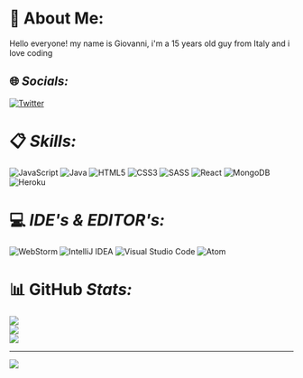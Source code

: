 # 💫 __About Me:__
 
Hello everyone! my name is Giovanni, i'm a 15 years old guy from Italy and i love coding


## 🌐 _Socials:_
 [![Twitter](https://img.shields.io/badge/Twitter-%231DA1F2.svg?logo=Twitter&logoColor=white)](https://twitter.com/padding16px) 

# 📋 _Skills:_
![JavaScript](https://img.shields.io/badge/javascript-%23323330.svg?style=for-the-badge&logo=javascript&logoColor=%23F7DF1E) ![Java](https://img.shields.io/badge/java-%23ED8B00.svg?style=for-the-badge&logo=java&logoColor=white) ![HTML5](https://img.shields.io/badge/html5-%23E34F26.svg?style=for-the-badge&logo=html5&logoColor=white) ![CSS3](https://img.shields.io/badge/css3-%231572B6.svg?style=for-the-badge&logo=css3&logoColor=white) ![SASS](https://img.shields.io/badge/SASS-hotpink.svg?style=for-the-badge&logo=SASS&logoColor=white) ![React](https://img.shields.io/badge/react-%2320232a.svg?style=for-the-badge&logo=react&logoColor=%2361DAFB) ![MongoDB](https://img.shields.io/badge/MongoDB-%234ea94b.svg?style=for-the-badge&logo=mongodb&logoColor=white) ![Heroku](https://img.shields.io/badge/heroku-%23430098.svg?style=for-the-badge&logo=heroku&logoColor=white)

# 💻 _IDE's & EDITOR's:_
![WebStorm](https://img.shields.io/badge/webstorm-143?style=for-the-badge&logo=webstorm&logoColor=white&color=black)
![IntelliJ IDEA](https://img.shields.io/badge/IntelliJIDEA-000000.svg?style=for-the-badge&logo=intellij-idea&logoColor=white)
![Visual Studio Code](https://img.shields.io/badge/Visual%20Studio%20Code-0078d7.svg?style=for-the-badge&logo=visual-studio-code&logoColor=white)
![Atom](https://img.shields.io/badge/Atom-%2366595C.svg?style=for-the-badge&logo=atom&logoColor=white)

# 📊 GitHub _Stats:_
![](https://github-readme-stats.vercel.app/api?username=Giovaaah&theme=dark&hide_border=false&include_all_commits=false&count_private=false)<br/>
![](https://github-readme-streak-stats.herokuapp.com/?user=Giovaaah&theme=dark&hide_border=false)<br/>
![](https://github-readme-stats.vercel.app/api/top-langs/?username=Giovaaah&theme=dark&hide_border=false&include_all_commits=false&count_private=false&layout=compact)

---
[![](https://visitcount.itsvg.in/api?id=Giovaaah&icon=6&color=1)](https://visitcount.itsvg.in)
